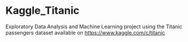 # Kaggle_Titanic
Exploratory Data Analysis and Machine Learning project using the Titanic passengers dataset available on https://www.kaggle.com/c/titanic
